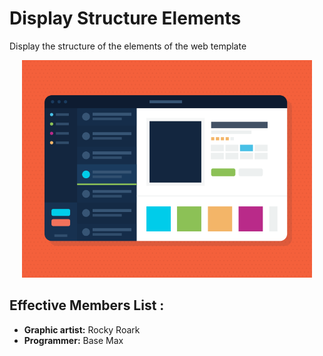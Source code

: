# Display Structure Elements
Display the structure of the elements of the web template

<center>
<img width="92%" src="https://raw.githubusercontent.com/BaseMax/DisplayStructureElements/master/demo.png">
</center>
  
Effective Members List :
-----------------------

- **Graphic artist:** Rocky Roark
- **Programmer:** Base Max


